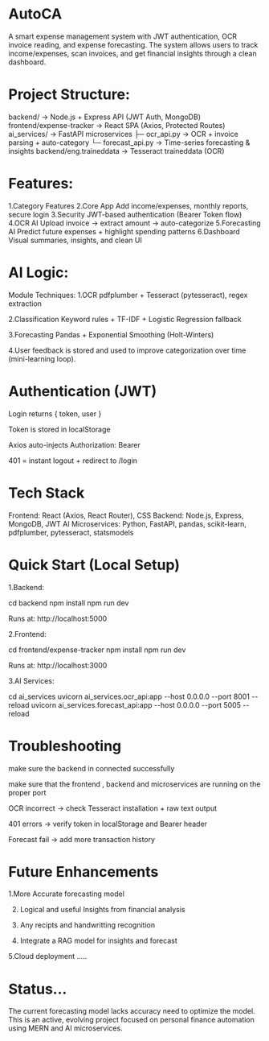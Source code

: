 # AutoCA

A smart expense management system with JWT authentication, OCR invoice reading, and expense forecasting.
The system allows users to track income/expenses, scan invoices, and get financial insights through a clean dashboard.



# Project Structure:

backend/                → Node.js + Express API (JWT Auth, MongoDB)
frontend/expense-tracker → React SPA (Axios, Protected Routes)
ai_services/            → FastAPI microservices
   ├─ ocr_api.py        → OCR + invoice parsing + auto-category
   └─ forecast_api.py   → Time-series forecasting & insights
backend/eng.traineddata → Tesseract traineddata (OCR)

# Features:

1.Category	Features
2.Core App	Add income/expenses, monthly reports, secure login
3.Security	JWT-based authentication (Bearer Token flow)
4.OCR AI	Upload invoice → extract amount → auto-categorize
5.Forecasting AI	Predict future expenses + highlight spending patterns
6.Dashboard	Visual summaries, insights, and clean UI


# AI Logic:

Module	Techniques:
1.OCR	pdfplumber + Tesseract (pytesseract), regex extraction

2.Classification	Keyword rules + TF-IDF + Logistic Regression fallback

3.Forecasting	Pandas + Exponential Smoothing (Holt-Winters)

4.User feedback is stored and used to improve categorization over time (mini-learning loop).

# Authentication (JWT)

Login returns { token, user }

Token is stored in localStorage

Axios auto-injects Authorization: Bearer <token>

401 = instant logout + redirect to /login


# Tech Stack

Frontend: React (Axios, React Router), CSS
Backend: Node.js, Express, MongoDB, JWT
AI Microservices: Python, FastAPI, pandas, scikit-learn, pdfplumber, pytesseract, statsmodels

# Quick Start (Local Setup)

1.Backend:

cd backend
npm install
npm run dev


Runs at: http://localhost:5000

2.Frontend:

cd frontend/expense-tracker
npm install
npm run dev


Runs at: http://localhost:3000

3.AI Services:

cd ai_services
uvicorn ai_services.ocr_api:app --host 0.0.0.0 --port 8001 --reload
uvicorn ai_services.forecast_api:app --host 0.0.0.0 --port 5005 --reload


# Troubleshooting

make sure the backend in connected successfully

make sure that the frontend , backend and microservices are running on the proper port 

OCR incorrect → check Tesseract installation + raw text output

401 errors → verify token in localStorage and Bearer header

Forecast fail → add more transaction history


# Future Enhancements

1.More Accurate forecasting model

2. Logical and useful Insights from financial analysis 

3. Any recipts and handwritting recognition

4. Integrate a RAG model for insights and forecast

5.Cloud deployment 
.....

 
 
 
 
 
# Status...

The current forecasting model lacks accuracy need to optimize the model.
This is an active, evolving project focused on personal finance automation using MERN and AI microservices.




